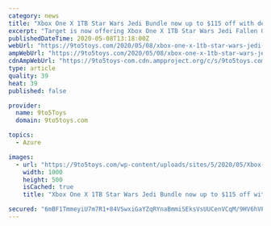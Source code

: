 ```yaml
---
category: news
title: "Xbox One X 1TB Star Wars Jedi Bundle now up to $115 off with deals from $285"
excerpt: "Target is now offering Xbox One X 1TB Star Wars Jedi Fallen Order Bundle for $299.99 shipped. Also matched at Best Buy, Microsoft, and GameStop, but RedCard holders can knock the total down to $284.99 shipped at Target."
publishedDateTime: 2020-05-08T13:18:00Z
webUrl: "https://9to5toys.com/2020/05/08/xbox-one-x-1tb-star-wars-jedi-bundle/"
ampWebUrl: "https://9to5toys.com/2020/05/08/xbox-one-x-1tb-star-wars-jedi-bundle/amp/"
cdnAmpWebUrl: "https://9to5toys-com.cdn.ampproject.org/c/s/9to5toys.com/2020/05/08/xbox-one-x-1tb-star-wars-jedi-bundle/amp/"
type: article
quality: 39
heat: 39
published: false

provider:
  name: 9to5Toys
  domain: 9to5toys.com

topics:
  - Azure

images:
  - url: "https://9to5toys.com/wp-content/uploads/sites/5/2020/05/Xbox-One-X-Star-Wars-Jedi-Fallen-Order-Bundle-03.jpg?quality=82&strip=all&w=1000"
    width: 1000
    height: 500
    isCached: true
    title: "Xbox One X 1TB Star Wars Jedi Bundle now up to $115 off with deals from $285"

secured: "6mBF1TmmeyiU7m7R1+84VSwxiGaYZqRYnaBmmiSEksVsUUCenVCqM/9HV6hVPUqFpvTKkr28tUd9osDrFVwO4tleqh8Ab+SUzB52ysvWctjNZYGCb2r/zx3LyXmLOixCJrRGd32nTpEL0cFRd5Ac94vn+phb3BSgMFbUFwFbhHPZjXi95aEvR+io5jxoKaC2SsIsKUtHPrYjZSOuIon4yE0YD62sY2xWr1k6ZnX5NitN35E3frKjKmIPez5BodC7Kwpb3LN22XjsoW4rod3BPrXTJfvJHRqKnYoN7QP36LajacbCMmpVRh8mf0u7lj4X;hKaa0SNFRp/ZC77tY+sUYQ=="
---
```


